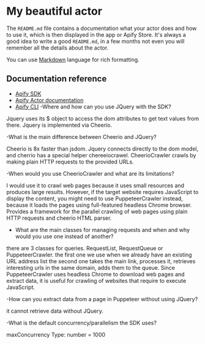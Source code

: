 # My beautiful actor

The `README.md` file contains a documentation what your actor does and how to use it,
which is then displayed in the app or Apify Store. It's always a good
idea to write a good `README.md`, in a few months not even you
will remember all the details about the actor.

You can use [Markdown](https://www.markdownguide.org/cheat-sheet)
language for rich formatting.

## Documentation reference

- [Apify SDK](https://sdk.apify.com/)
- [Apify Actor documentation](https://docs.apify.com/actor)
- [Apify CLI](https://docs.apify.com/cli)
-Where and how can you use JQuery with the SDK?

Jquery uses its $ object to access the dom attributes to get text values from there.
Jquery is implemented via Cheerio.

-What is the main difference between Cheerio and JQuery?

Cheerio is 8x faster than jsdom. 
Jquery connects directly to the dom model, and cherrio has a special helper chereeiocrawel. CheerioCrawler crawls by making plain HTTP requests to the provided URLs. 

-When would you use CheerioCrawler and what are its limitations?

I would use it to crawl web pages because it uses small resources and produces large results.
However, if the target website requires JavaScript to display the content, you might need to use PuppeteerCrawler instead, because it loads the pages using full-featured headless Chrome browser.
Provides a framework for the parallel crawling of web pages using plain HTTP requests and cheerio HTML parser.

- What are the main classes for managing requests and when and why would you use one instead of another?

there are 3 classes for queries. RequestList, RequestQueue or PuppeteerCrawler. the first one we use when we already have an existing URL address list
the second one takes the main link, processes it, retrieves interesting urls in the same domain, adds them to the queue. 
Since PuppeteerCrawler uses headless Chrome to download web pages and extract data, it is useful for crawling of websites that require to execute JavaScript.

-How can you extract data from a page in Puppeteer without using JQuery?

it cannot retrieve data without JQuery.

-What is the default concurrency/parallelism the SDK uses?

maxConcurrency
Type: number = 1000
